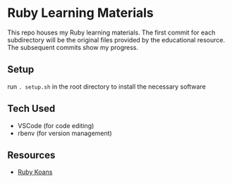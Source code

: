 # Ruby Learning Materials

This repo houses my Ruby learning materials.  The first commit for each subdirectory will be the original files provided by the educational resource. The subsequent commits show my progress.

## Setup

run `. setup.sh` in the root directory to install the necessary software

## Tech Used

- VSCode (for code editing)
- rbenv (for version management)

## Resources

- [Ruby Koans](https://www.rubykoans.com)

